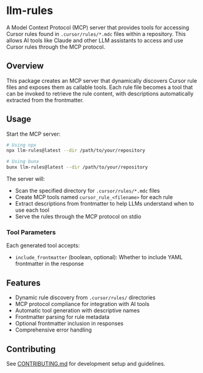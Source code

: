 # llm-rules

A Model Context Protocol (MCP) server that provides tools for accessing Cursor rules found in `.cursor/rules/*.mdc` files within a repository. This allows AI tools like Claude and other LLM assistants to access and use Cursor rules through the MCP protocol.

## Overview

This package creates an MCP server that dynamically discovers Cursor rule files and exposes them as callable tools. Each rule file becomes a tool that can be invoked to retrieve the rule content, with descriptions automatically extracted from the frontmatter.

## Usage

Start the MCP server:

```bash
# Using npx
npx llm-rules@latest --dir /path/to/your/repository

# Using bunx
bunx llm-rules@latest --dir /path/to/your/repository
```

The server will:
- Scan the specified directory for `.cursor/rules/*.mdc` files
- Create MCP tools named `cursor_rule_<filename>` for each rule
- Extract descriptions from frontmatter to help LLMs understand when to use each tool
- Serve the rules through the MCP protocol on stdio

### Tool Parameters

Each generated tool accepts:
- `include_frontmatter` (boolean, optional): Whether to include YAML frontmatter in the response

## Features

- Dynamic rule discovery from `.cursor/rules/` directories
- MCP protocol compliance for integration with AI tools
- Automatic tool generation with descriptive names
- Frontmatter parsing for rule metadata
- Optional frontmatter inclusion in responses
- Comprehensive error handling

## Contributing

See [CONTRIBUTING.md](CONTRIBUTING.md) for development setup and guidelines.
